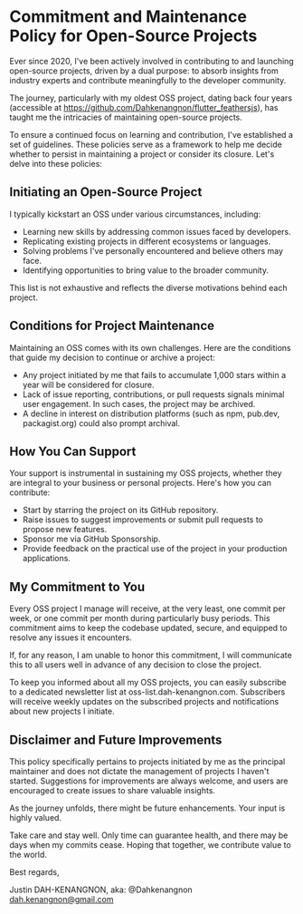 # Commitment and Maintenance Policy for Open-Source Projects

Ever since 2020, I've been actively involved in contributing to and launching open-source projects, driven by a dual purpose: to absorb insights from industry experts and contribute meaningfully to the developer community.

The journey, particularly with my oldest OSS project, dating back four years (accessible at https://github.com/Dahkenangnon/flutter_feathersjs), has taught me the intricacies of maintaining open-source projects.

To ensure a continued focus on learning and contribution, I've established a set of guidelines. These policies serve as a framework to help me decide whether to persist in maintaining a project or consider its closure. Let's delve into these policies:

## Initiating an Open-Source Project

I typically kickstart an OSS under various circumstances, including:
- Learning new skills by addressing common issues faced by developers.
- Replicating existing projects in different ecosystems or languages.
- Solving problems I've personally encountered and believe others may face.
- Identifying opportunities to bring value to the broader community.

This list is not exhaustive and reflects the diverse motivations behind each project.

## Conditions for Project Maintenance

Maintaining an OSS comes with its own challenges. Here are the conditions that guide my decision to continue or archive a project:
- Any project initiated by me that fails to accumulate 1,000 stars within a year will be considered for closure.
- Lack of issue reporting, contributions, or pull requests signals minimal user engagement. In such cases, the project may be archived.
- A decline in interest on distribution platforms (such as npm, pub.dev, packagist.org) could also prompt archival.

## How You Can Support

Your support is instrumental in sustaining my OSS projects, whether they are integral to your business or personal projects. Here's how you can contribute:
- Start by starring the project on its GitHub repository.
- Raise issues to suggest improvements or submit pull requests to propose new features.
- Sponsor me via GitHub Sponsorship.
- Provide feedback on the practical use of the project in your production applications.

## My Commitment to You

Every OSS project I manage will receive, at the very least, one commit per week, or one commit per month during particularly busy periods. This commitment aims to keep the codebase updated, secure, and equipped to resolve any issues it encounters.

If, for any reason, I am unable to honor this commitment, I will communicate this to all users well in advance of any decision to close the project.

To keep you informed about all my OSS projects, you can easily subscribe to a dedicated newsletter list at oss-list.dah-kenangnon.com. Subscribers will receive weekly updates on the subscribed projects and notifications about new projects I initiate.

## Disclaimer and Future Improvements

This policy specifically pertains to projects initiated by me as the principal maintainer and does not dictate the management of projects I haven't started. Suggestions for improvements are always welcome, and users are encouraged to create issues to share valuable insights.

As the journey unfolds, there might be future enhancements. Your input is highly valued.

Take care and stay well. Only time can guarantee health, and there may be days when my commits cease. Hoping that together, we contribute value to the world.

Best regards,

Justin DAH-KENANGNON, aka: @Dahkenangnon <dah.kenangnon@gmail.com>
